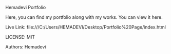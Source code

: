 Hemadevi Portfolio

Here, you can find my portfolio along with my works. You can view it here.

Live Link: file:///C:/Users/HEMADEVI/Desktop/Portfolio%20Page/index.html

LICENSE: MIT

Authors:
    Hemadevi